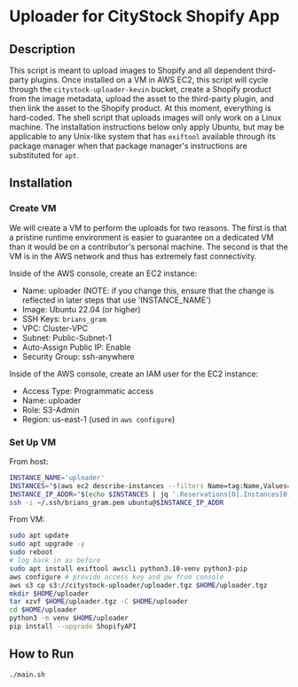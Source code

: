 # Uploader for CityStock Shopify App

## Description
This script is meant to upload images to Shopify and all dependent third-party plugins.  Once installed on a VM in AWS EC2, this script will cycle through the `citystock-uploader-kevin` bucket, create a Shopify product from the image metadata, upload the asset to the third-party plugin, and then link the asset to the Shopify product.  At this moment, everything is hard-coded.  The shell script that uploads images will only work on a Linux machine.  The installation instructions below only apply Ubuntu, but may be applicable to any Unix-like system that has `exiftool` available through its package manager when that package manager's instructions are substituted for `apt`.

## Installation
### Create VM
We will create a VM to perform the uploads for two reasons.  The first is that a pristine runtime environment is easier to guarantee on a dedicated VM than it would be on a contributor's personal machine.  The second is that the VM is in the AWS network and thus has extremely fast connectivity.

Inside of the AWS console, create an EC2 instance:
* Name: uploader (NOTE: if you change this, ensure that the change is reflected in later steps that use 'INSTANCE_NAME')
* Image: Ubuntu 22.04 (or higher)
* SSH Keys: `brians_gram`
* VPC: Cluster-VPC
* Subnet: Public-Subnet-1
* Auto-Assign Public IP: Enable
* Security Group: ssh-anywhere 

Inside of the AWS console, create an IAM user for the EC2 instance:
* Access Type: Programmatic access
* Name: uploader
* Role: S3-Admin
* Region: us-east-1 (used in `aws configure`)

### Set Up VM
From host:
```bash
INSTANCE_NAME='uploader'
INSTANCES="$(aws ec2 describe-instances --filters Name=tag:Name,Values="$INSTANCE_NAME")"
INSTANCE_IP_ADDR="$(echo $INSTANCES | jq '.Reservations[0].Instances[0].PublicIpAddress' | tr -d '"')"
ssh -i ~/.ssh/brians_gram.pem ubuntu@$INSTANCE_IP_ADDR
```

From VM:
```bash
sudo apt update
sudo apt upgrade -y
sudo reboot
# log back in as before
sudo apt install exiftool awscli python3.10-venv python3-pip
aws configure # provide access key and pw from console
aws s3 cp s3://citystock-uploader/uploader.tgz $HOME/uploader.tgz
mkdir $HOME/uploader
tar xzvf $HOME/uploader.tgz -C $HOME/uploader
cd $HOME/uploader
python3 -m venv $HOME/uploader
pip install --upgrade ShopifyAPI
```

## How to Run
```bash
./main.sh
```